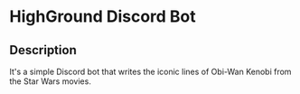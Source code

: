 # HighGround Discord Bot

## Description
It's a simple Discord bot that writes the iconic lines of Obi-Wan Kenobi from the Star Wars movies.

